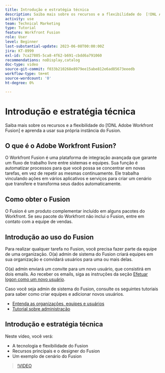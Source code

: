 ```yaml
---
title: Introdução e estratégia técnica
description: Saiba mais sobre os recursos e a flexibilidade do  [!DNL Adobe Workfront Fusion] e aprenda a usar sua própria instância do Fusion.
activity: use
team: Technical Marketing
type: Tutorial
feature: Workfront Fusion
role: User
level: Beginner
last-substantial-update: 2023-06-08T00:00:00Z
jira: KT-8999
exl-id: 7ca27805-5ca8-4f62-b691-cbdd6a791060
recommendations: noDisplay,catalog
doc-type: video
source-git-commit: f033b210268e8979ee15abe812e6ad85673eeedb
workflow-type: tm+mt
source-wordcount: '0'
ht-degree: 0%

---
```


# Introdução e estratégia técnica

Saiba mais sobre os recursos e a flexibilidade do [!DNL Adobe Workfront Fusion] e aprenda a usar sua própria instância do Fusion.

## O que é o Adobe Workfront Fusion?

O Workfront Fusion é uma plataforma de integração avançada que garante um fluxo de trabalho livre entre sistemas e equipes. Sua função é automatizar processos para que você possa se concentrar em novas tarefas, em vez de repetir as mesmas continuamente. Ele trabalha vinculando ações em vários aplicativos e serviços para criar um cenário que transfere e transforma seus dados automaticamente.

## Como obter o Fusion

O Fusion é um produto complementar incluído em alguns pacotes do Workfront. Se seu pacote do Workfront não inclui o Fusion, entre em contato com a equipe de vendas.

## Introdução ao uso do Fusion

Para realizar qualquer tarefa no Fusion, você precisa fazer parte da equipe de uma organização. O(a) admin de sistema do Fusion criará equipes em sua organização e convidará usuários para uma ou mais delas.

O(a) admin enviará um convite para um novo usuário, que consistirá em dois emails. Ao receber os emails, siga as instruções da seção [Efetuar logon como um novo usuário](https://experienceleague.adobe.com/docs/workfront-learn/tutorials-workfront/fusion/welcome-to-workfront-fusion/log-in-as-a-new-user.html?lang=pt-BR).

Caso você seja admin de sistema do Fusion, consulte os seguintes tutoriais para saber como criar equipes e adicionar novos usuários.

* [Entenda as organizações, equipes e usuários](https://experienceleague.adobe.com/docs/workfront-learn/tutorials-workfront/fusion/workfront-fusion-administration/understand-organizations-teams-and-users.html?lang=pt-BR)
* [Tutorial sobre administração](https://experienceleague.adobe.com/docs/workfront-learn/tutorials-workfront/fusion/workfront-fusion-administration/administration-walkthrough.html?lang=pt-BR)

## Introdução e estratégia técnica

Neste vídeo, você verá:

* A tecnologia e flexibilidade do Fusion
* Recursos principais e o designer do Fusion
* Um exemplo de cenário do Fusion

>[!VIDEO](https://video.tv.adobe.com/v/335259/?quality=12&learn=on)
